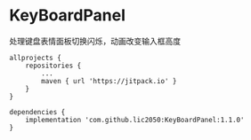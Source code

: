 # KeyBoardPanel
处理键盘表情面板切换闪烁，动画改变输入框高度

	allprojects {
		repositories {
			...
			maven { url 'https://jitpack.io' }
		}
	}
	
 	dependencies {
		implementation 'com.github.lic2050:KeyBoardPanel:1.1.0'
	}
